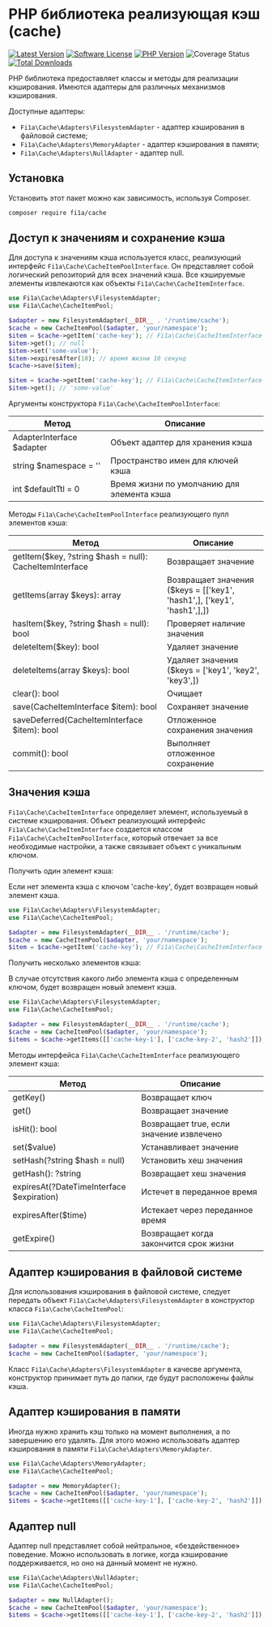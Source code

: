# PHP библиотека реализующая кэш (cache)

[![Latest Version][badge-release]][packagist]
[![Software License][badge-license]][license]
[![PHP Version][badge-php]][php]
![Coverage Status][badge-coverage]
[![Total Downloads][badge-downloads]][downloads]

PHP библиотека предоставляет классы и методы для реализации кэширования.
Имеются адаптеры для различных механизмов кэширования.

Доступные адаптеры:

- `Fi1a\Cache\Adapters\FilesystemAdapter` - адаптер кэширования в файловой системе;
- `Fi1a\Cache\Adapters\MemoryAdapter` - адаптер кэширования в памяти;
- `Fi1a\Cache\Adapters\NullAdapter` - адаптер null.

## Установка

Установить этот пакет можно как зависимость, используя Composer.

``` bash
composer require fi1a/cache
```

## Доступ к значениям и сохранение кэша

Для доступа к значениям кэша используется класс, реализующий интерфейс `Fi1a\Cache\CacheItemPoolInterface`.
Он представляет собой логический репозиторий для всех значений кэша.
Все кэшируемые элементы извлекаются как объекты `Fi1a\Cache\CacheItemInterface`.

```php
use Fi1a\Cache\Adapters\FilesystemAdapter;
use Fi1a\Cache\CacheItemPool;

$adapter = new FilesystemAdapter(__DIR__ . '/runtime/cache');
$cache = new CacheItemPool($adapter, 'your/namespace');
$item = $cache->getItem('cache-key'); // Fi1a\Cache\CacheItemInterface
$item->get(); // null
$item->set('some-value');
$item->expiresAfter(10); // время жизни 10 секунд
$cache->save($item);

$item = $cache->getItem('cache-key'); // Fi1a\Cache\CacheItemInterface
$item->get(); // 'some-value'
```

Аргументы конструктора `Fi1a\Cache\CacheItemPoolInterface`:

| Метод                     | Описание                                   |
|---------------------------|--------------------------------------------|
| AdapterInterface $adapter | Объект адаптер для хранения кэша           |
| string $namespace = ''    | Пространство имен для ключей кэша          |
| int $defaultTtl = 0       | Время жизни по умолчанию для элемента кэша |

Методы `Fi1a\Cache\CacheItemPoolInterface` реализующего пулл элементов кэша: 

| Метод                                                   | Описание                                                                |
|---------------------------------------------------------|-------------------------------------------------------------------------|
| getItem($key, ?string $hash = null): CacheItemInterface | Возвращает значение                                                     |
| getItems(array $keys): array                            | Возвращает значения ($keys = [['key1', 'hash1',], ['key1', 'hash1',],]) |
| hasItem($key, ?string $hash = null): bool               | Проверяет наличие значения                                              |
| deleteItem($key): bool                                  | Удаляет значение                                                        |
| deleteItems(array $keys): bool                          | Удаляет значения ($keys = ['key1', 'key2', 'key3',])                    |
| clear(): bool                                           | Очищает                                                                 |
| save(CacheItemInterface $item): bool                    | Сохраняет значение                                                      |
| saveDeferred(CacheItemInterface $item): bool            | Отложенное сохранения значения                                          |
| commit(): bool                                          | Выполняет отложенное сохранение                                         |

## Значения кэша

`Fi1a\Cache\CacheItemInterface` определяет элемент, используемый в системе кэширования.
Объект реализующий интерфейс `Fi1a\Cache\CacheItemInterface` создается классом `Fi1a\Cache\CacheItemPoolInterface`,
который отвечает за все необходимые настройки, а также связывает объект с уникальным ключом.

Получить один элемент кэша:

Если нет элемента кэша с ключом 'cache-key', будет возвращен новый элемент кэша.

```php
use Fi1a\Cache\Adapters\FilesystemAdapter;
use Fi1a\Cache\CacheItemPool;

$adapter = new FilesystemAdapter(__DIR__ . '/runtime/cache');
$cache = new CacheItemPool($adapter, 'your/namespace');
$item = $cache->getItem('cache-key'); // Fi1a\Cache\CacheItemInterface
```

Получить несколько элементов кэша:

В случае отсутствия какого либо элемента кэша с определенным ключом, будет возвращен новый элемент кэша.

```php
use Fi1a\Cache\Adapters\FilesystemAdapter;
use Fi1a\Cache\CacheItemPool;

$adapter = new FilesystemAdapter(__DIR__ . '/runtime/cache');
$cache = new CacheItemPool($adapter, 'your/namespace');
$items = $cache->getItems([['cache-key-1'], ['cache-key-2', 'hash2']]); // Fi1a\Cache\CacheItemInterface[]
```

Методы интерфейса `Fi1a\Cache\CacheItemInterface` реализующего элемент кэша:

| Метод                                     | Описание                                 |
|-------------------------------------------|------------------------------------------|
| getKey()                                  | Возвращает ключ                          |
| get()                                     | Возвращает значение                      |
| isHit(): bool                             | Возвращает true, если значение извлечено |
| set($value)                               | Устанавливает значение                   |
| setHash(?string $hash = null)             | Установить хеш значения                  |
| getHash(): ?string                        | Возвращает хеш значения                  |
| expiresAt(?DateTimeInterface $expiration) | Истечет в переданное время               |
| expiresAfter($time)                       | Истекает через переданное время          |
| getExpire()                               | Возвращает когда закончится срок жизни   |

## Адаптер кэширования в файловой системе

Для использования кэширования в файловой системе, следует передать объект `Fi1a\Cache\Adapters\FilesystemAdapter`
в конструктор класса `Fi1a\Cache\CacheItemPool`:

```php
use Fi1a\Cache\Adapters\FilesystemAdapter;
use Fi1a\Cache\CacheItemPool;

$adapter = new FilesystemAdapter(__DIR__ . '/runtime/cache');
$cache = new CacheItemPool($adapter, 'your/namespace');
```

Класс `Fi1a\Cache\Adapters\FilesystemAdapter` в качесве аргумента, конструктор принимает путь до папки, где будут
расположены файлы кэша.

## Адаптер кэширования в памяти

Иногда нужно хранить кэш только на момент выполнения, а по завершению его удалять. Для этого можно использовать
адаптер кэширования в памяти `Fi1a\Cache\Adapters\MemoryAdapter`.

```php
use Fi1a\Cache\Adapters\MemoryAdapter;
use Fi1a\Cache\CacheItemPool;

$adapter = new MemoryAdapter();
$cache = new CacheItemPool($adapter, 'your/namespace');
$items = $cache->getItems([['cache-key-1'], ['cache-key-2', 'hash2']]); // Fi1a\Cache\CacheItemInterface[]
```

## Адаптер null

Адаптер null представляет собой нейтральное, «бездейственное» поведение. Можно использовать в логике,
когда кэширование поддерживается, но оно на данный момент не нужно.

```php
use Fi1a\Cache\Adapters\NullAdapter;
use Fi1a\Cache\CacheItemPool;

$adapter = new NullAdapter();
$cache = new CacheItemPool($adapter, 'your/namespace');
$items = $cache->getItems([['cache-key-1'], ['cache-key-2', 'hash2']]); // Fi1a\Cache\CacheItemInterface[]
```

[badge-release]: https://img.shields.io/packagist/v/fi1a/cache?label=release
[badge-license]: https://img.shields.io/github/license/fi1a/cache?style=flat-square
[badge-php]: https://img.shields.io/packagist/php-v/fi1a/cache?style=flat-square
[badge-coverage]: https://img.shields.io/badge/coverage-100%25-green
[badge-downloads]: https://img.shields.io/packagist/dt/fi1a/cache.svg?style=flat-square&colorB=mediumvioletred

[packagist]: https://packagist.org/packages/fi1a/cache
[license]: https://github.com/fi1a/cache/blob/master/LICENSE
[php]: https://php.net
[downloads]: https://packagist.org/packages/fi1a/cache